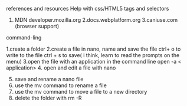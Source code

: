 

references and resources
	Help with css/HTML5 tags and selectors 

1. MDN developer.mozilla.org
2.docs.webplatform.org
3.caniuse.com (browser support)


command-ling

1.create a folder
2.create a file in nano, name and save the file
	ctrl+ o to write to the file
	ctrl + s to save( i think, learn to read the prompts on the menu)
3.open the file with an application in the command line
	open <fileName and extension> -a < application> 
4. open and edit a file with nano

5. save and rename a nano file
6. use the mv command to rename a file
7. use the mv command to move a file to a new directory 
8. delete the folder with rm -R 

